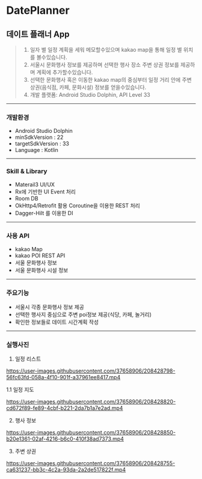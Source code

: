 # DatePlanner
## 데이트 플래너 App  
> 1. 일자 별 일정 계획을 세워 메모할수있으며 kakao map을 통해 일정 별 위치를 볼수있습니다.   
> 2. 서울시 문화행사 정보를 제공하며 선택한 행사 장소 주변 상권 정보를 제공하며 계획에 추가할수있습니다.  
> 3. 선택한 문화행사 혹은 이동한 kakao map의 중심부터 일정 거리 안에 주변상권(음식점, 카페, 문화시설) 정보를 얻을수있습니다.  
> 4. 개발 플랫폼:  Android Studio Dolphin, API Level 33
------------
### 개발환경
+ Android Studio Dolphin  
+ minSdkVersion : 22  
+ targetSdkVersion : 33 
+ Language : Kotlin 
------------
### Skill & Library
+ Materail3 UI/UX 
+ Rx에 기반한 UI Event 처리 
+ Room DB 
+ OkHttp4/Retrofit 활용 Coroutine을 이용한 REST 처리 
+ Dagger-Hilt 를 이용한 DI 
------------
### 사용 API
+ kakao Map
+ kakao POI REST API
+ 서울 문화행사 정보
+ 서울 문화행사 시설 정보
------------  
### 주요기능
+ 서울시 각종 문화행사 정보 제공
+ 선택한 행사지 중심으로 주변 poi정보 제공(식당, 카페, 놀거리)
+ 확인한 정보들로 데이트 시간계획 작성
------------
### 실행사진
1. 일정 리스트 

https://user-images.githubusercontent.com/37658906/208428798-56fc63fd-058a-4f10-901f-a37961ee8417.mp4 

 1.1 일정 지도  
 
https://user-images.githubusercontent.com/37658906/208428820-cd672f89-fe89-4cbf-b221-2da7b1a7e2ad.mp4 

2. 행사 정보  

https://user-images.githubusercontent.com/37658906/208428850-b20e1361-02af-4216-b6c0-410f38ad7373.mp4 

3. 주변 상권  

https://user-images.githubusercontent.com/37658906/208428755-ca631237-bb3c-4c2a-93da-2a2de517822f.mp4 




